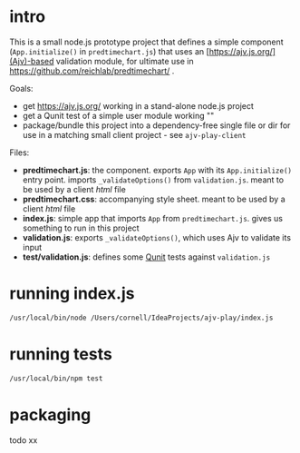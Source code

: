 # intro

This is a small node.js prototype project that defines a simple component (`App.initialize()` in `predtimechart.js`) that uses an [https://ajv.js.org/](Ajv)-based validation module, for ultimate use in https://github.com/reichlab/predtimechart/ .

Goals:

- get https://ajv.js.org/ working in a stand-alone node.js project
- get a Qunit test of a simple user module working ""
- package/bundle this project into a dependency-free single file or dir for use in a matching small client project - see `ajv-play-client`

Files:

- **predtimechart.js**: the component. exports `App` with its `App.initialize()` entry point. imports `_validateOptions()` from `validation.js`. meant to be used by a client _html_ file
- **predtimechart.css**: accompanying style sheet. meant to be used by a client _html_ file
- **index.js**: simple app that imports `App` from `predtimechart.js`. gives us something to run in this project
- **validation.js**: exports `_validateOptions()`, which uses Ajv to validate its input
- **test/validation.js**: defines some [Qunit](https://qunitjs.com/) tests against `validation.js`

# running index.js

```bash
/usr/local/bin/node /Users/cornell/IdeaProjects/ajv-play/index.js
```

# running tests

```bash
/usr/local/bin/npm test
```

# packaging

todo xx
